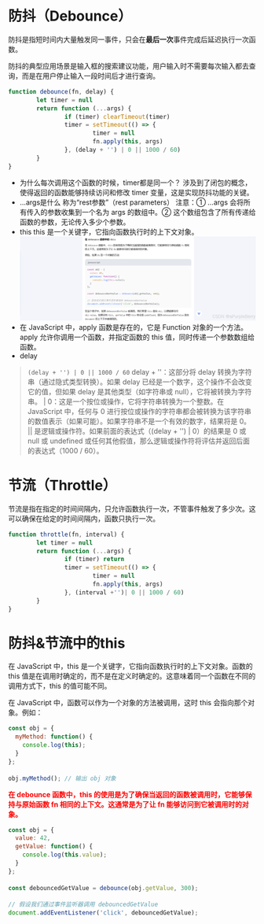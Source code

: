 # 防抖（Debounce）

防抖是指短时间内大量触发同一事件，只会在**最后一次**事件完成后延迟执行一次函数。

防抖的典型应用场景是输入框的搜索建议功能，用户输入时不需要每次输入都去查询，而是在用户停止输入一段时间后才进行查询。

```javascript
function debounce(fn, delay) {
        let timer = null
        return function (...args) {
                if (timer) clearTimeout(timer)
                timer = setTimeout(() => {
                        timer = null
                        fn.apply(this, args)
                }, (delay + '') | 0 || 1000 / 60)
        }
}

```
- 为什么每次调用这个函数的时候，timer都是同一个？
涉及到了闭包的概念，使得返回的函数能够持续访问和修改 timer 变量，这是实现防抖功能的关键。
- ...args是什么
称为“rest参数”（rest parameters）
注意：① ...args 会将所有传入的参数收集到一个名为 args 的数组中。② 这个数组包含了所有传递给函数的参数，无论传入多少个参数。
- this
this 是一个关键字，它指向函数执行时的上下文对象。
![在这里插入图片描述](img/95ce673c9e3449178bfa6ddbae29ba3a.png)
- 在 JavaScript 中，apply 函数是存在的，它是 Function 对象的一个方法。apply 允许你调用一个函数，并指定函数的 this 值，同时传递一个参数数组给函数。
- delay
>`(delay + '') | 0 || 1000 / 60`
>delay + ''：这部分将 delay 转换为字符串（通过隐式类型转换）。如果 delay 已经是一个数字，这个操作不会改变它的值，但如果 delay 是其他类型（如字符串或 null），它将被转换为字符串。
>| 0：这是一个按位或操作，它将字符串转换为一个整数。在 JavaScript 中，任何与 0 进行按位或操作的字符串都会被转换为该字符串的数值表示（如果可能）。如果字符串不是一个有效的数字，结果将是 0。
>|| 是逻辑或操作符。如果前面的表达式（(delay + '') | 0）的结果是 0 或 null 或 undefined 或任何其他假值，那么逻辑或操作符将评估并返回后面的表达式（1000 / 60）。


# 节流（Throttle）
节流是指在指定的时间间隔内，只允许函数执行一次，不管事件触发了多少次。这可以确保在给定的时间间隔内，函数只执行一次。

```javascript
function throttle(fn, interval) {
        let timer = null
        return function (...args) {
                if (timer) return
                timer = setTimeout(() => {
                        timer = null
                        fn.apply(this, args)
                }, (interval +'')| 0 || 1000 / 60)
        }
}

```

# 防抖&节流中的this
在 JavaScript 中，this 是一个关键字，它指向函数执行时的上下文对象。函数的 this 值是在调用时确定的，而不是在定义时确定的。这意味着同一个函数在不同的调用方式下，this 的值可能不同。

在 JavaScript 中，函数可以作为一个对象的方法被调用，这时 this 会指向那个对象。例如：

```javascript
const obj = {
  myMethod: function() {
    console.log(this);
  }
};

obj.myMethod(); // 输出 obj 对象
```
<font color="red">**在 debounce 函数中，this 的使用是为了确保当返回的函数被调用时，它能够保持与原始函数 fn 相同的上下文。这通常是为了让 fn 能够访问到它被调用时的对象。**</font>

```javascript
const obj = {
  value: 42,
  getValue: function() {
    console.log(this.value);
  }
};

const debouncedGetValue = debounce(obj.getValue, 300);

// 假设我们通过事件监听器调用 debouncedGetValue
document.addEventListener('click', debouncedGetValue);
```